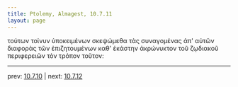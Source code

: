 ```yaml
---
title: Ptolemy, Almagest, 10.7.11
layout: page
---
```


τούτων τοίνυν ὑποκειμένων σκεψώμεθα τὰς συναγομένας ἀπ' αὐτῶν διαφορὰς τῶν ἐπιζητουμένων καθ' ἑκάστην ἀκρώνυκτον τοῦ ζῳδιακοῦ περιφερειῶν τὸν τρόπον τοῦτον: 

---

prev: [10.7.10](../10.7.10/) | next: [10.7.12](../10.7.12/)

